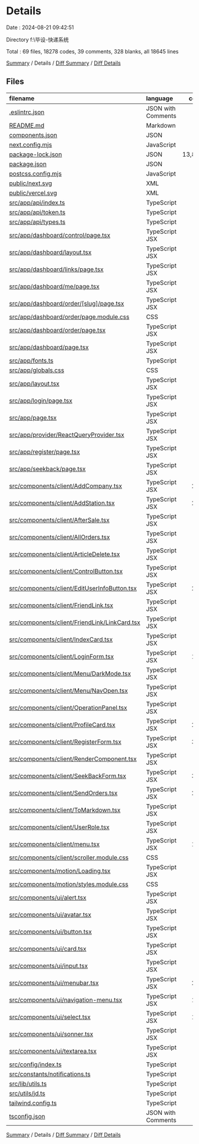 # Details

Date : 2024-08-21 09:42:51

Directory f:\\毕设-快递系统

Total : 69 files,  18278 codes, 39 comments, 328 blanks, all 18645 lines

[Summary](results.md) / Details / [Diff Summary](diff.md) / [Diff Details](diff-details.md)

## Files
| filename | language | code | comment | blank | total |
| :--- | :--- | ---: | ---: | ---: | ---: |
| [.eslintrc.json](/.eslintrc.json) | JSON with Comments | 3 | 0 | 1 | 4 |
| [README.md](/README.md) | Markdown | 23 | 0 | 14 | 37 |
| [components.json](/components.json) | JSON | 17 | 0 | 0 | 17 |
| [next.config.mjs](/next.config.mjs) | JavaScript | 2 | 1 | 2 | 5 |
| [package-lock.json](/package-lock.json) | JSON | 13,893 | 0 | 1 | 13,894 |
| [package.json](/package.json) | JSON | 61 | 0 | 1 | 62 |
| [postcss.config.mjs](/postcss.config.mjs) | JavaScript | 6 | 1 | 2 | 9 |
| [public/next.svg](/public/next.svg) | XML | 1 | 0 | 0 | 1 |
| [public/vercel.svg](/public/vercel.svg) | XML | 1 | 0 | 0 | 1 |
| [src/app/api/index.ts](/src/app/api/index.ts) | TypeScript | 37 | 0 | 5 | 42 |
| [src/app/api/token.ts](/src/app/api/token.ts) | TypeScript | 25 | 0 | 3 | 28 |
| [src/app/api/types.ts](/src/app/api/types.ts) | TypeScript | 13 | 0 | 3 | 16 |
| [src/app/dashboard/control/page.tsx](/src/app/dashboard/control/page.tsx) | TypeScript JSX | 51 | 0 | 2 | 53 |
| [src/app/dashboard/layout.tsx](/src/app/dashboard/layout.tsx) | TypeScript JSX | 28 | 0 | 4 | 32 |
| [src/app/dashboard/links/page.tsx](/src/app/dashboard/links/page.tsx) | TypeScript JSX | 11 | 0 | 3 | 14 |
| [src/app/dashboard/me/page.tsx](/src/app/dashboard/me/page.tsx) | TypeScript JSX | 10 | 0 | 3 | 13 |
| [src/app/dashboard/order/[slug]/page.tsx](/src/app/dashboard/order/%5Bslug%5D/page.tsx) | TypeScript JSX | 40 | 5 | 8 | 53 |
| [src/app/dashboard/order/page.module.css](/src/app/dashboard/order/page.module.css) | CSS | 20 | 0 | 2 | 22 |
| [src/app/dashboard/order/page.tsx](/src/app/dashboard/order/page.tsx) | TypeScript JSX | 17 | 0 | 3 | 20 |
| [src/app/dashboard/page.tsx](/src/app/dashboard/page.tsx) | TypeScript JSX | 4 | 0 | 2 | 6 |
| [src/app/fonts.ts](/src/app/fonts.ts) | TypeScript | 13 | 0 | 4 | 17 |
| [src/app/globals.css](/src/app/globals.css) | CSS | 56 | 0 | 21 | 77 |
| [src/app/layout.tsx](/src/app/layout.tsx) | TypeScript JSX | 40 | 1 | 6 | 47 |
| [src/app/login/page.tsx](/src/app/login/page.tsx) | TypeScript JSX | 9 | 0 | 3 | 12 |
| [src/app/page.tsx](/src/app/page.tsx) | TypeScript JSX | 10 | 0 | 1 | 11 |
| [src/app/provider/ReactQueryProvider.tsx](/src/app/provider/ReactQueryProvider.tsx) | TypeScript JSX | 9 | 0 | 5 | 14 |
| [src/app/register/page.tsx](/src/app/register/page.tsx) | TypeScript JSX | 9 | 0 | 2 | 11 |
| [src/app/seekback/page.tsx](/src/app/seekback/page.tsx) | TypeScript JSX | 9 | 0 | 2 | 11 |
| [src/components/client/AddCompany.tsx](/src/components/client/AddCompany.tsx) | TypeScript JSX | 200 | 0 | 2 | 202 |
| [src/components/client/AddStation.tsx](/src/components/client/AddStation.tsx) | TypeScript JSX | 201 | 0 | 3 | 204 |
| [src/components/client/AfterSale.tsx](/src/components/client/AfterSale.tsx) | TypeScript JSX | 30 | 0 | 4 | 34 |
| [src/components/client/AllOrders.tsx](/src/components/client/AllOrders.tsx) | TypeScript JSX | 30 | 0 | 4 | 34 |
| [src/components/client/ArticleDelete.tsx](/src/components/client/ArticleDelete.tsx) | TypeScript JSX | 47 | 1 | 1 | 49 |
| [src/components/client/ControlButton.tsx](/src/components/client/ControlButton.tsx) | TypeScript JSX | 67 | 0 | 4 | 71 |
| [src/components/client/EditUserInfoButton.tsx](/src/components/client/EditUserInfoButton.tsx) | TypeScript JSX | 212 | 0 | 6 | 218 |
| [src/components/client/FriendLink.tsx](/src/components/client/FriendLink.tsx) | TypeScript JSX | 54 | 0 | 3 | 57 |
| [src/components/client/FriendLink/LinkCard.tsx](/src/components/client/FriendLink/LinkCard.tsx) | TypeScript JSX | 40 | 0 | 5 | 45 |
| [src/components/client/IndexCard.tsx](/src/components/client/IndexCard.tsx) | TypeScript JSX | 93 | 0 | 2 | 95 |
| [src/components/client/LoginForm.tsx](/src/components/client/LoginForm.tsx) | TypeScript JSX | 174 | 1 | 2 | 177 |
| [src/components/client/Menu/DarkMode.tsx](/src/components/client/Menu/DarkMode.tsx) | TypeScript JSX | 65 | 0 | 3 | 68 |
| [src/components/client/Menu/NavOpen.tsx](/src/components/client/Menu/NavOpen.tsx) | TypeScript JSX | 55 | 0 | 3 | 58 |
| [src/components/client/OperationPanel.tsx](/src/components/client/OperationPanel.tsx) | TypeScript JSX | 88 | 0 | 2 | 90 |
| [src/components/client/ProfileCard.tsx](/src/components/client/ProfileCard.tsx) | TypeScript JSX | 206 | 10 | 8 | 224 |
| [src/components/client/RegisterForm.tsx](/src/components/client/RegisterForm.tsx) | TypeScript JSX | 355 | 3 | 9 | 367 |
| [src/components/client/RenderComponent.tsx](/src/components/client/RenderComponent.tsx) | TypeScript JSX | 24 | 0 | 2 | 26 |
| [src/components/client/SeekBackForm.tsx](/src/components/client/SeekBackForm.tsx) | TypeScript JSX | 314 | 2 | 8 | 324 |
| [src/components/client/SendOrders.tsx](/src/components/client/SendOrders.tsx) | TypeScript JSX | 268 | 13 | 10 | 291 |
| [src/components/client/ToMarkdown.tsx](/src/components/client/ToMarkdown.tsx) | TypeScript JSX | 20 | 0 | 2 | 22 |
| [src/components/client/UserRole.tsx](/src/components/client/UserRole.tsx) | TypeScript JSX | 75 | 0 | 6 | 81 |
| [src/components/client/menu.tsx](/src/components/client/menu.tsx) | TypeScript JSX | 174 | 0 | 5 | 179 |
| [src/components/client/scroller.module.css](/src/components/client/scroller.module.css) | CSS | 11 | 0 | 0 | 11 |
| [src/components/motion/Loading.tsx](/src/components/motion/Loading.tsx) | TypeScript JSX | 64 | 0 | 13 | 77 |
| [src/components/motion/styles.module.css](/src/components/motion/styles.module.css) | CSS | 54 | 0 | 10 | 64 |
| [src/components/ui/alert.tsx](/src/components/ui/alert.tsx) | TypeScript JSX | 53 | 0 | 7 | 60 |
| [src/components/ui/avatar.tsx](/src/components/ui/avatar.tsx) | TypeScript JSX | 44 | 0 | 7 | 51 |
| [src/components/ui/button.tsx](/src/components/ui/button.tsx) | TypeScript JSX | 52 | 0 | 7 | 59 |
| [src/components/ui/card.tsx](/src/components/ui/card.tsx) | TypeScript JSX | 82 | 0 | 9 | 91 |
| [src/components/ui/input.tsx](/src/components/ui/input.tsx) | TypeScript JSX | 21 | 0 | 5 | 26 |
| [src/components/ui/menubar.tsx](/src/components/ui/menubar.tsx) | TypeScript JSX | 217 | 0 | 20 | 237 |
| [src/components/ui/navigation-menu.tsx](/src/components/ui/navigation-menu.tsx) | TypeScript JSX | 115 | 0 | 12 | 127 |
| [src/components/ui/select.tsx](/src/components/ui/select.tsx) | TypeScript JSX | 146 | 0 | 15 | 161 |
| [src/components/ui/sonner.tsx](/src/components/ui/sonner.tsx) | TypeScript JSX | 26 | 0 | 6 | 32 |
| [src/components/ui/textarea.tsx](/src/components/ui/textarea.tsx) | TypeScript JSX | 20 | 0 | 5 | 25 |
| [src/config/index.ts](/src/config/index.ts) | TypeScript | 9 | 0 | 1 | 10 |
| [src/constants/notifications.ts](/src/constants/notifications.ts) | TypeScript | 17 | 0 | 5 | 22 |
| [src/lib/utils.ts](/src/lib/utils.ts) | TypeScript | 5 | 0 | 2 | 7 |
| [src/utils/jd.ts](/src/utils/jd.ts) | TypeScript | 18 | 0 | 2 | 20 |
| [tailwind.config.ts](/tailwind.config.ts) | TypeScript | 88 | 1 | 4 | 93 |
| [tsconfig.json](/tsconfig.json) | JSON with Comments | 26 | 0 | 1 | 27 |

[Summary](results.md) / Details / [Diff Summary](diff.md) / [Diff Details](diff-details.md)